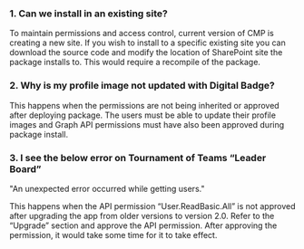### 1. Can we install in an existing site?

 To maintain permissions and access control, current version of CMP is creating a new site. If you wish to install to a specific existing site you can download the source code and modify the location of SharePoint site the package installs to. This would require a recompile of the package.

### 2. Why is my profile image not updated with Digital Badge?

 This happens when the permissions are not being inherited or approved after deploying package. The users must be able to update their profile images and Graph API permissions must have also been approved during package install. 

 ### 3. I see the below error on Tournament of Teams “Leader Board” 
 
"An unexpected error occurred while getting users."

 This happens when the API permission “User.ReadBasic.All” is not approved after upgrading the app from older versions to version 2.0. Refer to the “Upgrade” section and approve the API permission. After approving the permission, it would take some time for it to take effect. 